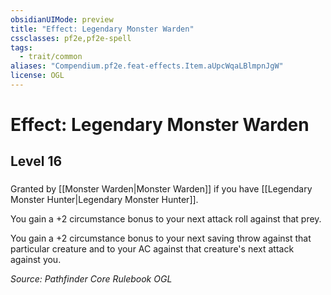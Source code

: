 ```yaml
---
obsidianUIMode: preview
title: "Effect: Legendary Monster Warden"
cssclasses: pf2e,pf2e-spell
tags:
  - trait/common
aliases: "Compendium.pf2e.feat-effects.Item.aUpcWqaLBlmpnJgW"
license: OGL
---
```

# Effect: Legendary Monster Warden
## Level 16
### 






Granted by [[Monster Warden|Monster Warden]] if you have [[Legendary Monster Hunter|Legendary Monster Hunter]].

You gain a +2 circumstance bonus to your next attack roll against that prey.

You gain a +2 circumstance bonus to your next saving throw against that particular creature and to your AC against that creature's next attack against you.

*Source: Pathfinder Core Rulebook*
*OGL*